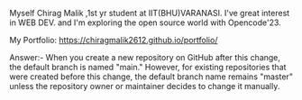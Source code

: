 Myself Chirag Malik ,1st yr student at IIT(BHU)VARANASI. I've great interest in WEB DEV. and I'm exploring the open source world with Opencode'23.

My Portfolio: https://chiragmalik2612.github.io/portfolio/


Answer:-
When you create a new repository on GitHub after this change, the default branch is named "main." However, for existing repositories that were created before this change, the default branch name remains "master" unless the repository owner or maintainer decides to change it manually.
